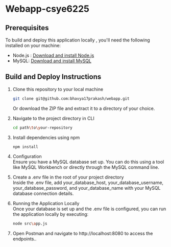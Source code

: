 # Webapp-csye6225

## Prerequisites
To build and deploy this application locally , you'll need the following installed on your machine:
- Node.js : [Download and install Node.js](https://nodejs.org/)
- MySQL: [Download and install MySQL](https://dev.mysql.com/downloads/)

## Build and Deploy Instructions
1. Clone this repository to your local machine<br>
   
   ```sh
   git clone git@github.com:bhavya17prakash/webapp.git
   ```
   Or download the ZIP file and extract it to a directory of your choice.

2. Navigate to the project directory in CLI<br>
   
   ```sh
   cd path\to\your-repository
   ```
3. Install dependencies using npm<br>
   
   ```sh
   npm install
   ```
4. Configuration <br>
Ensure you have a MySQL database set up. You can do this using a tool like MySQL Workbench or directly through the MySQL command line.

5. Create a .env file in the root of your project directory <br>
Inside the .env file, add your_database_host, your_database_username, your_database_password, and your_database_name with your MySQL database connection details.

6. Running the Application Locally <br>
Once your database is set up and the .env file is configured, you can run the application locally by executing:

   ```sh
   node src\app.js
   ```
7. Open Postman and navigate to http://localhost:8080 to access the endpoints..
   
